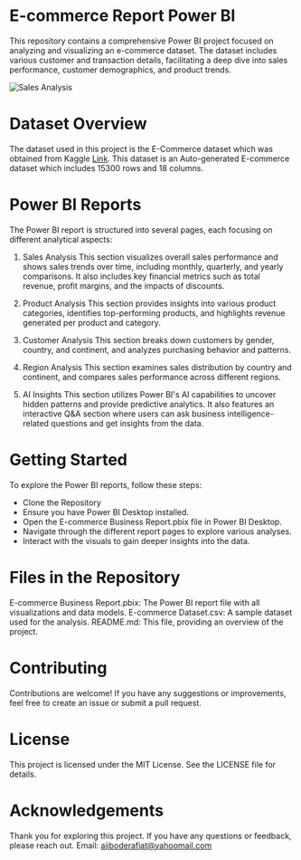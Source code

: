 # E-commerce Report Power BI
This repository contains a comprehensive Power BI project focused on analyzing and visualizing an e-commerce dataset. The dataset includes various customer and transaction details, facilitating a deep dive into sales performance, customer demographics, and product trends. 

![Sales Analysis](https://github.com/Rapheehat/E-commerce_report_powerbi/assets/167440482/23c696ba-7559-481c-9b66-b50d4d8c002a)

# Dataset Overview
The dataset used in this project is the E-Commerce dataset which was obtained from Kaggle [Link](https://www.kaggle.com/datasets/onigbenga/ecommerce-dataset). This dataset is an Auto-generated E-commerce dataset which includes 15300 rows and 18 columns.

# Power BI Reports
The Power BI report is structured into several pages, each focusing on different analytical aspects:

1. Sales Analysis
This section visualizes overall sales performance and shows sales trends over time, including monthly, quarterly, and yearly comparisons. It also includes key financial metrics such as total revenue, profit margins, and the impacts of discounts.

2. Product Analysis
This section provides insights into various product categories, identifies top-performing products, and highlights revenue generated per product and category.

3. Customer Analysis
This section breaks down customers by gender, country, and continent, and analyzes purchasing behavior and patterns.

4. Region Analysis
This section examines sales distribution by country and continent, and compares sales performance across different regions.

5. AI Insights
This section utilizes Power BI's AI capabilities to uncover hidden patterns and provide predictive analytics. It also features an interactive Q&A section where users can ask business intelligence-related questions and get insights from the data.

# Getting Started
To explore the Power BI reports, follow these steps:

* Clone the Repository
* Ensure you have Power BI Desktop installed.
* Open the E-commerce Business Report.pbix file in Power BI Desktop.
* Navigate through the different report pages to explore various analyses.
* Interact with the visuals to gain deeper insights into the data.

# Files in the Repository
E-commerce Business Report.pbix: The Power BI report file with all visualizations and data models.
E-commerce Dataset.csv: A sample dataset used for the analysis.
README.md: This file, providing an overview of the project.


# Contributing
Contributions are welcome! If you have any suggestions or improvements, feel free to create an issue or submit a pull request.

# License
This project is licensed under the MIT License. See the LICENSE file for details.

# Acknowledgements
Thank you for exploring this project. If you have any questions or feedback, please reach out.
Email: ajiboderafiat@yahoomail.com
